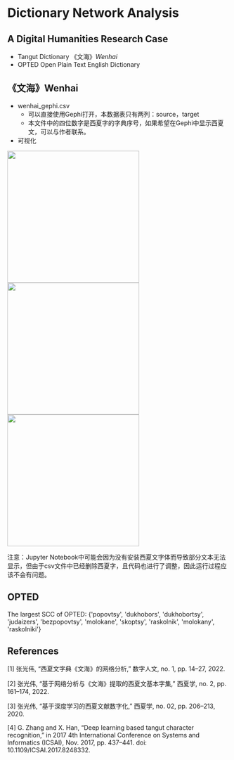 # Dictionary Network Analysis

## A Digital Humanities Research Case

- Tangut Dictionary 《文海》*Wenhai*
- OPTED Open Plain Text English Dictionary

## 《文海》Wenhai 
- wenhai_gephi.csv
    - 可以直接使用Gephi打开，本数据表只有两列：source，target
    - 本文件中的四位数字是西夏字的字典序号，如果希望在Gephi中显示西夏文，可以与作者联系。
- 可视化

<img src='https://github.com/intersense/dictionary-network-analysis/blob/main/images/%E5%9B%BE1.jpg' width='300px'/>

<img src='https://github.com/intersense/dictionary-network-analysis/blob/main/images/%E5%9B%BE3.jpg' width='300px'/>

<img src='https://github.com/intersense/dictionary-network-analysis/blob/main/images/%E5%9B%BE4.jpg' width='300px'/>

注意：Jupyter Notebook中可能会因为没有安装西夏文字体而导致部分文本无法显示，但由于csv文件中已经删除西夏字，且代码也进行了调整，因此运行过程应该不会有问题。

## OPTED 
The largest SCC of OPTED: {'popovtsy', 'dukhobors', 'dukhobortsy', 'judaizers', 'bezpopovtsy', 'molokane', 'skoptsy', 'raskolnik', 'molokany', 'raskolniki'}


## References
[1] 张光伟, “西夏文字典《文海》的网络分析,” 数字人文, no. 1, pp. 14–27, 2022.

[2] 张光伟, “基于网络分析与《文海》提取的西夏文基本字集,” 西夏学, no. 2, pp. 161–174, 2022.

[3] 张光伟, “基于深度学习的西夏文献数字化,” 西夏学, no. 02, pp. 206–213, 2020.

[4] G. Zhang and X. Han, “Deep learning based tangut character recognition,” in 2017 4th International Conference on Systems and Informatics (ICSAI), Nov. 2017, pp. 437–441. doi: 10.1109/ICSAI.2017.8248332.
